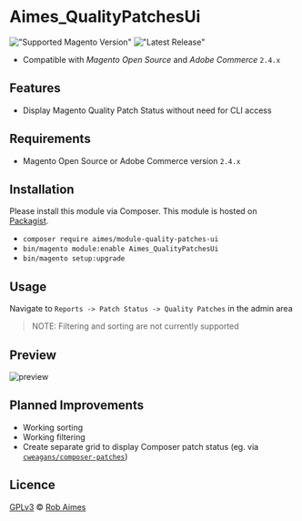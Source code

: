 # Aimes_QualityPatchesUi

!["Supported Magento Version"][magento-badge] !["Latest Release"][release-badge]

* Compatible with _Magento Open Source_ and _Adobe Commerce_ `2.4.x`

## Features
- Display Magento Quality Patch Status without need for CLI access

## Requirements

* Magento Open Source or Adobe Commerce version `2.4.x`

## Installation

Please install this module via Composer. This module is hosted on [Packagist][packagist].

* `composer require aimes/module-quality-patches-ui`
* `bin/magento module:enable Aimes_QualityPatchesUi`
* `bin/magento setup:upgrade`

## Usage
Navigate to `Reports -> Patch Status -> Quality Patches` in the admin area

> NOTE: Filtering and sorting are not currently supported

## Preview
![preview](https://user-images.githubusercontent.com/4225347/221297200-e22477f1-75fa-4b38-804e-4ac6fe6aad7d.png)

## Planned Improvements
- Working sorting
- Working filtering
- Create separate grid to display Composer patch status (eg. via [`cweagans/composer-patches`][composer-patches])

## Licence
[GPLv3][gpl] © [Rob Aimes][author]

[magento-badge]:https://img.shields.io/badge/magento-2.3.x%20%7C%202.4.x-orange.svg?logo=magento&style=for-the-badge
[release-badge]:https://img.shields.io/github/v/release/robaimes/module-quality-patches-ui
[packagist]:https://packagist.org/packages/aimes/module-quality-patches-ui
[gpl]:https://www.gnu.org/licenses/gpl-3.0.en.html
[author]:https://aimes.dev/
[composer-patches]:https://github.com/cweagans/composer-patches

